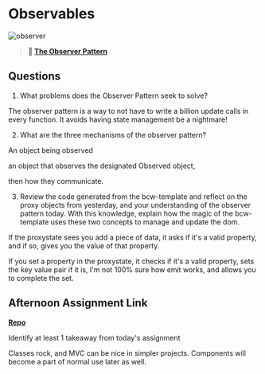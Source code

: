 # Observables

![observer](https://bcw.blob.core.windows.net/public/img/journals/8014045611652045)

> **📖 [The Observer Pattern](https://codeworksacademy.com/fs-student-guide/resources/wk3/04-Observer-Pattern)**

## Questions

1. What problems does the Observer Pattern seek to solve?



The observer pattern is a way to not have to write a billion update calls in every function. It avoids having state management be a nightmare! 

2. What are the three mechanisms of the observer pattern?

An object being observed 

an object that observes the designated Observed object,

then how they communicate.

3. Review the code generated from the bcw-template and reflect on the proxy objects from yesterday, and your understanding of the observer pattern today. With this knowledge, explain how the magic of the bcw-template uses these two concepts to manage and update the dom.


If the proxystate sees you add a piece of data, it asks if it's a valid property, and if so, gives you the value of that property. 

If you set a property in the proxystate, it checks if it's a valid property, sets the key value pair if it is, I'm not 100% sure how emit works, and allows you to complete the set.

## Afternoon Assignment Link

**[Repo](https://github.com/DMGCK/taskmaster)**

Identify at least 1 takeaway from today's assignment

Classes rock, and MVC can be nice in simpler projects. Components will become a part of normal use later as well.
